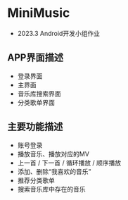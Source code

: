 # MiniMusic
- 2023.3 Android开发小组作业

## APP界面描述  
- 登录界面
- 主界面
- 音乐库搜索界面
- 分类歌单界面

## 主要功能描述
- 账号登录
- 播放音乐、播放对应的MV
- 上一首 / 下一首 / 循环播放 / 顺序播放
- 添加、删除“我喜欢的音乐”
- 推荐分类歌单
- 搜索音乐库中存在的音乐

